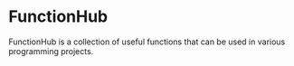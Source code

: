# FunctionHub

FunctionHub is a collection of useful functions that can be used in various programming projects.
